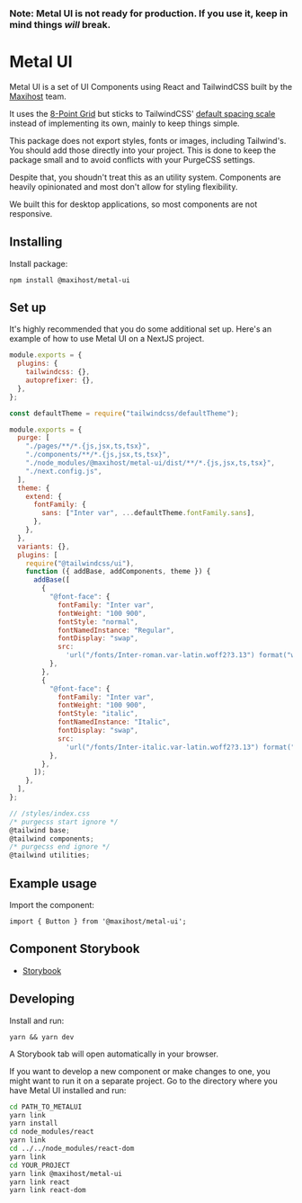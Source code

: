 ### Note: Metal UI is not ready for production. If you use it, keep in mind things _will_ break.

# Metal UI

Metal UI is a set of UI Components using React and TailwindCSS built by the [Maxihost](https://www.maxihost.com) team.

It uses the [8-Point Grid](https://spec.fm/specifics/8-pt-grid) but sticks to TailwindCSS' [default spacing scale](https://tailwindcss.com/docs/customizing-spacing/#default-spacing-scale) instead of implementing its own, mainly to keep things simple.

This package does not export styles, fonts or images, including Tailwind's. You should add those directly into your project. This is done to keep the package small and to avoid conflicts with your PurgeCSS settings.

Despite that, you shoudn't treat this as an utility system. Components are heavily opinionated and most don't allow for styling flexibility.

We built this for desktop applications, so most components are not responsive.

## Installing

Install package:

`npm install @maxihost/metal-ui`

## Set up

It's highly recommended that you do some additional set up. Here's an example of how to use Metal UI on a NextJS project.

```javascript
module.exports = {
  plugins: {
    tailwindcss: {},
    autoprefixer: {},
  },
};
```

```javascript
const defaultTheme = require("tailwindcss/defaultTheme");

module.exports = {
  purge: [
    "./pages/**/*.{js,jsx,ts,tsx}",
    "./components/**/*.{js,jsx,ts,tsx}",
    "./node_modules/@maxihost/metal-ui/dist/**/*.{js,jsx,ts,tsx}",
    "./next.config.js",
  ],
  theme: {
    extend: {
      fontFamily: {
        sans: ["Inter var", ...defaultTheme.fontFamily.sans],
      },
    },
  },
  variants: {},
  plugins: [
    require("@tailwindcss/ui"),
    function ({ addBase, addComponents, theme }) {
      addBase([
        {
          "@font-face": {
            fontFamily: "Inter var",
            fontWeight: "100 900",
            fontStyle: "normal",
            fontNamedInstance: "Regular",
            fontDisplay: "swap",
            src:
              'url("/fonts/Inter-roman.var-latin.woff2?3.13") format("woff2")',
          },
        },
        {
          "@font-face": {
            fontFamily: "Inter var",
            fontWeight: "100 900",
            fontStyle: "italic",
            fontNamedInstance: "Italic",
            fontDisplay: "swap",
            src:
              'url("/fonts/Inter-italic.var-latin.woff2?3.13") format("woff2")',
          },
        },
      ]);
    },
  ],
};
```

```javascript
// /styles/index.css
/* purgecss start ignore */
@tailwind base;
@tailwind components;
/* purgecss end ignore */
@tailwind utilities;
```

## Example usage

Import the component:

`import { Button } from '@maxihost/metal-ui';`

## Component Storybook

- [Storybook](https://maxihost.github.io/metal-ui/)

## Developing

Install and run:

`yarn && yarn dev`

A Storybook tab will open automatically in your browser.

If you want to develop a new component or make changes to one, you might want to run it on a separate project. Go to the directory where you have Metal UI installed and run:

```bash
cd PATH_TO_METALUI
yarn link
yarn install
cd node_modules/react
yarn link
cd ../../node_modules/react-dom
yarn link
cd YOUR_PROJECT
yarn link @maxihost/metal-ui
yarn link react
yarn link react-dom
```